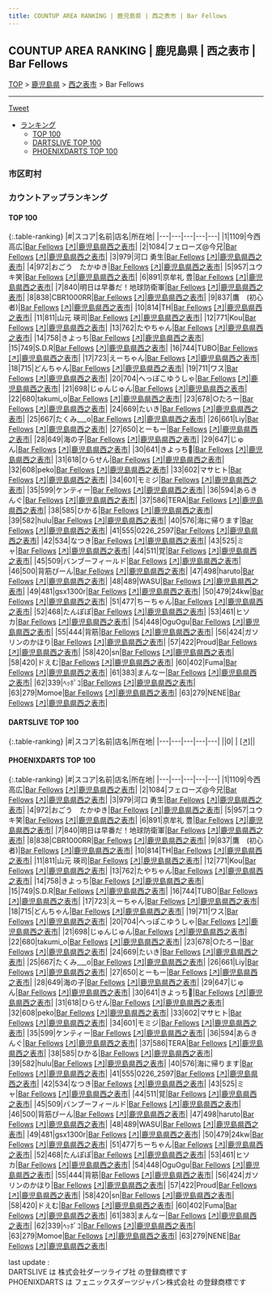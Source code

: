 ```yaml
---
title: COUNTUP AREA RANKING | 鹿児島県 | 西之表市 | Bar Fellows
---
```

## COUNTUP AREA RANKING | 鹿児島県 | 西之表市 | Bar Fellows

[TOP](/darts/rank/) > [鹿児島県](/darts/rank/鹿児島県/) > [西之表市](/darts/rank/鹿児島県/西之表市/) > Bar Fellows

___

<a href="https://twitter.com/share?ref_src=twsrc%5Etfw" data-text="COUNTUP AREA RANKING | 鹿児島県西之表市Bar Fellows" class="twitter-share-button" data-hashtags="DARTSLIVE,PHOENIXDARTS,darts,ダーツ" data-show-count="false">Tweet</a>

* [ランキング](#カウントアップランキング)
    * [TOP 100](#top-100)
    * [DARTSLIVE TOP 100](#dartslive-top-100)
    * [PHOENIXDARTS TOP 100](#phoenixdarts-top-100)

### 市区町村

<ul>

</ul>

### カウントアップランキング

#### TOP 100



{:.table-ranking}
|#|スコア|名前|店名|所在地|
|---|---|---|---|---|
|1|1109|<span class="rank-name-pd">今西 高広</span>|<a href="/darts/rank/shops/75037.html">Bar Fellows</a> <a href="https://vs.phoenixdarts.com/jp/shop/shopDetailInfo/s_75037?s_seq=75037">[↗]</a>|<a href="/darts/rank/鹿児島県/西之表市">鹿児島県西之表市</a>|
|2|1084|<span class="rank-name-pd">フェローズ@今兄</span>|<a href="/darts/rank/shops/75037.html">Bar Fellows</a> <a href="https://vs.phoenixdarts.com/jp/shop/shopDetailInfo/s_75037?s_seq=75037">[↗]</a>|<a href="/darts/rank/鹿児島県/西之表市">鹿児島県西之表市</a>|
|3|979|<span class="rank-name-pd">河口 勇生</span>|<a href="/darts/rank/shops/75037.html">Bar Fellows</a> <a href="https://vs.phoenixdarts.com/jp/shop/shopDetailInfo/s_75037?s_seq=75037">[↗]</a>|<a href="/darts/rank/鹿児島県/西之表市">鹿児島県西之表市</a>|
|4|972|<span class="rank-name-pd">おごう　たかゆき</span>|<a href="/darts/rank/shops/75037.html">Bar Fellows</a> <a href="https://vs.phoenixdarts.com/jp/shop/shopDetailInfo/s_75037?s_seq=75037">[↗]</a>|<a href="/darts/rank/鹿児島県/西之表市">鹿児島県西之表市</a>|
|5|957|<span class="rank-name-pd">ユウキ笑</span>|<a href="/darts/rank/shops/75037.html">Bar Fellows</a> <a href="https://vs.phoenixdarts.com/jp/shop/shopDetailInfo/s_75037?s_seq=75037">[↗]</a>|<a href="/darts/rank/鹿児島県/西之表市">鹿児島県西之表市</a>|
|6|891|<span class="rank-name-pd">京牟礼 豊</span>|<a href="/darts/rank/shops/75037.html">Bar Fellows</a> <a href="https://vs.phoenixdarts.com/jp/shop/shopDetailInfo/s_75037?s_seq=75037">[↗]</a>|<a href="/darts/rank/鹿児島県/西之表市">鹿児島県西之表市</a>|
|7|840|<span class="rank-name-pd">明日は早番だ！地球防衛軍</span>|<a href="/darts/rank/shops/75037.html">Bar Fellows</a> <a href="https://vs.phoenixdarts.com/jp/shop/shopDetailInfo/s_75037?s_seq=75037">[↗]</a>|<a href="/darts/rank/鹿児島県/西之表市">鹿児島県西之表市</a>|
|8|838|<span class="rank-name-pd">CBR1000RR</span>|<a href="/darts/rank/shops/75037.html">Bar Fellows</a> <a href="https://vs.phoenixdarts.com/jp/shop/shopDetailInfo/s_75037?s_seq=75037">[↗]</a>|<a href="/darts/rank/鹿児島県/西之表市">鹿児島県西之表市</a>|
|9|837|<span class="rank-name-pd">鷹　(初心者)</span>|<a href="/darts/rank/shops/75037.html">Bar Fellows</a> <a href="https://vs.phoenixdarts.com/jp/shop/shopDetailInfo/s_75037?s_seq=75037">[↗]</a>|<a href="/darts/rank/鹿児島県/西之表市">鹿児島県西之表市</a>|
|10|814|<span class="rank-name-pd">TH</span>|<a href="/darts/rank/shops/75037.html">Bar Fellows</a> <a href="https://vs.phoenixdarts.com/jp/shop/shopDetailInfo/s_75037?s_seq=75037">[↗]</a>|<a href="/darts/rank/鹿児島県/西之表市">鹿児島県西之表市</a>|
|11|811|<span class="rank-name-pd"><span class="pro-icon-pd"></span>山元 瑛司</span>|<a href="/darts/rank/shops/75037.html">Bar Fellows</a> <a href="https://vs.phoenixdarts.com/jp/shop/shopDetailInfo/s_75037?s_seq=75037">[↗]</a>|<a href="/darts/rank/鹿児島県/西之表市">鹿児島県西之表市</a>|
|12|771|<span class="rank-name-pd">Kou</span>|<a href="/darts/rank/shops/75037.html">Bar Fellows</a> <a href="https://vs.phoenixdarts.com/jp/shop/shopDetailInfo/s_75037?s_seq=75037">[↗]</a>|<a href="/darts/rank/鹿児島県/西之表市">鹿児島県西之表市</a>|
|13|762|<span class="rank-name-pd">たやちゃん</span>|<a href="/darts/rank/shops/75037.html">Bar Fellows</a> <a href="https://vs.phoenixdarts.com/jp/shop/shopDetailInfo/s_75037?s_seq=75037">[↗]</a>|<a href="/darts/rank/鹿児島県/西之表市">鹿児島県西之表市</a>|
|14|758|<span class="rank-name-pd">きよっち</span>|<a href="/darts/rank/shops/75037.html">Bar Fellows</a> <a href="https://vs.phoenixdarts.com/jp/shop/shopDetailInfo/s_75037?s_seq=75037">[↗]</a>|<a href="/darts/rank/鹿児島県/西之表市">鹿児島県西之表市</a>|
|15|749|<span class="rank-name-pd">S.D.R</span>|<a href="/darts/rank/shops/75037.html">Bar Fellows</a> <a href="https://vs.phoenixdarts.com/jp/shop/shopDetailInfo/s_75037?s_seq=75037">[↗]</a>|<a href="/darts/rank/鹿児島県/西之表市">鹿児島県西之表市</a>|
|16|744|<span class="rank-name-pd">TUBO</span>|<a href="/darts/rank/shops/75037.html">Bar Fellows</a> <a href="https://vs.phoenixdarts.com/jp/shop/shopDetailInfo/s_75037?s_seq=75037">[↗]</a>|<a href="/darts/rank/鹿児島県/西之表市">鹿児島県西之表市</a>|
|17|723|<span class="rank-name-pd">えーちゃん</span>|<a href="/darts/rank/shops/75037.html">Bar Fellows</a> <a href="https://vs.phoenixdarts.com/jp/shop/shopDetailInfo/s_75037?s_seq=75037">[↗]</a>|<a href="/darts/rank/鹿児島県/西之表市">鹿児島県西之表市</a>|
|18|715|<span class="rank-name-pd">どんちゃん</span>|<a href="/darts/rank/shops/75037.html">Bar Fellows</a> <a href="https://vs.phoenixdarts.com/jp/shop/shopDetailInfo/s_75037?s_seq=75037">[↗]</a>|<a href="/darts/rank/鹿児島県/西之表市">鹿児島県西之表市</a>|
|19|711|<span class="rank-name-pd">ワス</span>|<a href="/darts/rank/shops/75037.html">Bar Fellows</a> <a href="https://vs.phoenixdarts.com/jp/shop/shopDetailInfo/s_75037?s_seq=75037">[↗]</a>|<a href="/darts/rank/鹿児島県/西之表市">鹿児島県西之表市</a>|
|20|704|<span class="rank-name-pd">へっぽこゆうしゃ</span>|<a href="/darts/rank/shops/75037.html">Bar Fellows</a> <a href="https://vs.phoenixdarts.com/jp/shop/shopDetailInfo/s_75037?s_seq=75037">[↗]</a>|<a href="/darts/rank/鹿児島県/西之表市">鹿児島県西之表市</a>|
|21|698|<span class="rank-name-pd">じゅんじゅん</span>|<a href="/darts/rank/shops/75037.html">Bar Fellows</a> <a href="https://vs.phoenixdarts.com/jp/shop/shopDetailInfo/s_75037?s_seq=75037">[↗]</a>|<a href="/darts/rank/鹿児島県/西之表市">鹿児島県西之表市</a>|
|22|680|<span class="rank-name-pd">takumi_o</span>|<a href="/darts/rank/shops/75037.html">Bar Fellows</a> <a href="https://vs.phoenixdarts.com/jp/shop/shopDetailInfo/s_75037?s_seq=75037">[↗]</a>|<a href="/darts/rank/鹿児島県/西之表市">鹿児島県西之表市</a>|
|23|678|<span class="rank-name-pd">○たろー</span>|<a href="/darts/rank/shops/75037.html">Bar Fellows</a> <a href="https://vs.phoenixdarts.com/jp/shop/shopDetailInfo/s_75037?s_seq=75037">[↗]</a>|<a href="/darts/rank/鹿児島県/西之表市">鹿児島県西之表市</a>|
|24|669|<span class="rank-name-pd">たいき</span>|<a href="/darts/rank/shops/75037.html">Bar Fellows</a> <a href="https://vs.phoenixdarts.com/jp/shop/shopDetailInfo/s_75037?s_seq=75037">[↗]</a>|<a href="/darts/rank/鹿児島県/西之表市">鹿児島県西之表市</a>|
|25|667|<span class="rank-name-pd">たくみ___o</span>|<a href="/darts/rank/shops/75037.html">Bar Fellows</a> <a href="https://vs.phoenixdarts.com/jp/shop/shopDetailInfo/s_75037?s_seq=75037">[↗]</a>|<a href="/darts/rank/鹿児島県/西之表市">鹿児島県西之表市</a>|
|26|661|<span class="rank-name-pd">Liy</span>|<a href="/darts/rank/shops/75037.html">Bar Fellows</a> <a href="https://vs.phoenixdarts.com/jp/shop/shopDetailInfo/s_75037?s_seq=75037">[↗]</a>|<a href="/darts/rank/鹿児島県/西之表市">鹿児島県西之表市</a>|
|27|650|<span class="rank-name-pd">とーもー</span>|<a href="/darts/rank/shops/75037.html">Bar Fellows</a> <a href="https://vs.phoenixdarts.com/jp/shop/shopDetailInfo/s_75037?s_seq=75037">[↗]</a>|<a href="/darts/rank/鹿児島県/西之表市">鹿児島県西之表市</a>|
|28|649|<span class="rank-name-pd">海の子</span>|<a href="/darts/rank/shops/75037.html">Bar Fellows</a> <a href="https://vs.phoenixdarts.com/jp/shop/shopDetailInfo/s_75037?s_seq=75037">[↗]</a>|<a href="/darts/rank/鹿児島県/西之表市">鹿児島県西之表市</a>|
|29|647|<span class="rank-name-pd">じゅん</span>|<a href="/darts/rank/shops/75037.html">Bar Fellows</a> <a href="https://vs.phoenixdarts.com/jp/shop/shopDetailInfo/s_75037?s_seq=75037">[↗]</a>|<a href="/darts/rank/鹿児島県/西之表市">鹿児島県西之表市</a>|
|30|641|<span class="rank-name-pd">きよっち️🩵</span>|<a href="/darts/rank/shops/75037.html">Bar Fellows</a> <a href="https://vs.phoenixdarts.com/jp/shop/shopDetailInfo/s_75037?s_seq=75037">[↗]</a>|<a href="/darts/rank/鹿児島県/西之表市">鹿児島県西之表市</a>|
|31|618|<span class="rank-name-pd">ひらせん</span>|<a href="/darts/rank/shops/75037.html">Bar Fellows</a> <a href="https://vs.phoenixdarts.com/jp/shop/shopDetailInfo/s_75037?s_seq=75037">[↗]</a>|<a href="/darts/rank/鹿児島県/西之表市">鹿児島県西之表市</a>|
|32|608|<span class="rank-name-pd">peko</span>|<a href="/darts/rank/shops/75037.html">Bar Fellows</a> <a href="https://vs.phoenixdarts.com/jp/shop/shopDetailInfo/s_75037?s_seq=75037">[↗]</a>|<a href="/darts/rank/鹿児島県/西之表市">鹿児島県西之表市</a>|
|33|602|<span class="rank-name-pd">マサヒト</span>|<a href="/darts/rank/shops/75037.html">Bar Fellows</a> <a href="https://vs.phoenixdarts.com/jp/shop/shopDetailInfo/s_75037?s_seq=75037">[↗]</a>|<a href="/darts/rank/鹿児島県/西之表市">鹿児島県西之表市</a>|
|34|601|<span class="rank-name-pd">モミジ</span>|<a href="/darts/rank/shops/75037.html">Bar Fellows</a> <a href="https://vs.phoenixdarts.com/jp/shop/shopDetailInfo/s_75037?s_seq=75037">[↗]</a>|<a href="/darts/rank/鹿児島県/西之表市">鹿児島県西之表市</a>|
|35|599|<span class="rank-name-pd">ケンティー</span>|<a href="/darts/rank/shops/75037.html">Bar Fellows</a> <a href="https://vs.phoenixdarts.com/jp/shop/shopDetailInfo/s_75037?s_seq=75037">[↗]</a>|<a href="/darts/rank/鹿児島県/西之表市">鹿児島県西之表市</a>|
|36|594|<span class="rank-name-pd">あらきんぐ</span>|<a href="/darts/rank/shops/75037.html">Bar Fellows</a> <a href="https://vs.phoenixdarts.com/jp/shop/shopDetailInfo/s_75037?s_seq=75037">[↗]</a>|<a href="/darts/rank/鹿児島県/西之表市">鹿児島県西之表市</a>|
|37|586|<span class="rank-name-pd">TERA</span>|<a href="/darts/rank/shops/75037.html">Bar Fellows</a> <a href="https://vs.phoenixdarts.com/jp/shop/shopDetailInfo/s_75037?s_seq=75037">[↗]</a>|<a href="/darts/rank/鹿児島県/西之表市">鹿児島県西之表市</a>|
|38|585|<span class="rank-name-pd">ひかる</span>|<a href="/darts/rank/shops/75037.html">Bar Fellows</a> <a href="https://vs.phoenixdarts.com/jp/shop/shopDetailInfo/s_75037?s_seq=75037">[↗]</a>|<a href="/darts/rank/鹿児島県/西之表市">鹿児島県西之表市</a>|
|39|582|<span class="rank-name-pd">hulu</span>|<a href="/darts/rank/shops/75037.html">Bar Fellows</a> <a href="https://vs.phoenixdarts.com/jp/shop/shopDetailInfo/s_75037?s_seq=75037">[↗]</a>|<a href="/darts/rank/鹿児島県/西之表市">鹿児島県西之表市</a>|
|40|576|<span class="rank-name-pd">海に帰ります</span>|<a href="/darts/rank/shops/75037.html">Bar Fellows</a> <a href="https://vs.phoenixdarts.com/jp/shop/shopDetailInfo/s_75037?s_seq=75037">[↗]</a>|<a href="/darts/rank/鹿児島県/西之表市">鹿児島県西之表市</a>|
|41|555|<span class="rank-name-pd">0226_2597</span>|<a href="/darts/rank/shops/75037.html">Bar Fellows</a> <a href="https://vs.phoenixdarts.com/jp/shop/shopDetailInfo/s_75037?s_seq=75037">[↗]</a>|<a href="/darts/rank/鹿児島県/西之表市">鹿児島県西之表市</a>|
|42|534|<span class="rank-name-pd">なつき</span>|<a href="/darts/rank/shops/75037.html">Bar Fellows</a> <a href="https://vs.phoenixdarts.com/jp/shop/shopDetailInfo/s_75037?s_seq=75037">[↗]</a>|<a href="/darts/rank/鹿児島県/西之表市">鹿児島県西之表市</a>|
|43|525|<span class="rank-name-pd">ミャ</span>|<a href="/darts/rank/shops/75037.html">Bar Fellows</a> <a href="https://vs.phoenixdarts.com/jp/shop/shopDetailInfo/s_75037?s_seq=75037">[↗]</a>|<a href="/darts/rank/鹿児島県/西之表市">鹿児島県西之表市</a>|
|44|511|<span class="rank-name-pd">覚</span>|<a href="/darts/rank/shops/75037.html">Bar Fellows</a> <a href="https://vs.phoenixdarts.com/jp/shop/shopDetailInfo/s_75037?s_seq=75037">[↗]</a>|<a href="/darts/rank/鹿児島県/西之表市">鹿児島県西之表市</a>|
|45|509|<span class="rank-name-pd">バンブーフィールド</span>|<a href="/darts/rank/shops/75037.html">Bar Fellows</a> <a href="https://vs.phoenixdarts.com/jp/shop/shopDetailInfo/s_75037?s_seq=75037">[↗]</a>|<a href="/darts/rank/鹿児島県/西之表市">鹿児島県西之表市</a>|
|46|500|<span class="rank-name-pd">背筋ぴーん</span>|<a href="/darts/rank/shops/75037.html">Bar Fellows</a> <a href="https://vs.phoenixdarts.com/jp/shop/shopDetailInfo/s_75037?s_seq=75037">[↗]</a>|<a href="/darts/rank/鹿児島県/西之表市">鹿児島県西之表市</a>|
|47|498|<span class="rank-name-pd">haruto</span>|<a href="/darts/rank/shops/75037.html">Bar Fellows</a> <a href="https://vs.phoenixdarts.com/jp/shop/shopDetailInfo/s_75037?s_seq=75037">[↗]</a>|<a href="/darts/rank/鹿児島県/西之表市">鹿児島県西之表市</a>|
|48|489|<span class="rank-name-pd">WASU</span>|<a href="/darts/rank/shops/75037.html">Bar Fellows</a> <a href="https://vs.phoenixdarts.com/jp/shop/shopDetailInfo/s_75037?s_seq=75037">[↗]</a>|<a href="/darts/rank/鹿児島県/西之表市">鹿児島県西之表市</a>|
|49|481|<span class="rank-name-pd">gsx1300r</span>|<a href="/darts/rank/shops/75037.html">Bar Fellows</a> <a href="https://vs.phoenixdarts.com/jp/shop/shopDetailInfo/s_75037?s_seq=75037">[↗]</a>|<a href="/darts/rank/鹿児島県/西之表市">鹿児島県西之表市</a>|
|50|479|<span class="rank-name-pd">24kw</span>|<a href="/darts/rank/shops/75037.html">Bar Fellows</a> <a href="https://vs.phoenixdarts.com/jp/shop/shopDetailInfo/s_75037?s_seq=75037">[↗]</a>|<a href="/darts/rank/鹿児島県/西之表市">鹿児島県西之表市</a>|
|51|477|<span class="rank-name-pd">ちーちゃん</span>|<a href="/darts/rank/shops/75037.html">Bar Fellows</a> <a href="https://vs.phoenixdarts.com/jp/shop/shopDetailInfo/s_75037?s_seq=75037">[↗]</a>|<a href="/darts/rank/鹿児島県/西之表市">鹿児島県西之表市</a>|
|52|468|<span class="rank-name-pd">たんぽぽ</span>|<a href="/darts/rank/shops/75037.html">Bar Fellows</a> <a href="https://vs.phoenixdarts.com/jp/shop/shopDetailInfo/s_75037?s_seq=75037">[↗]</a>|<a href="/darts/rank/鹿児島県/西之表市">鹿児島県西之表市</a>|
|53|461|<span class="rank-name-pd">ヒソカ</span>|<a href="/darts/rank/shops/75037.html">Bar Fellows</a> <a href="https://vs.phoenixdarts.com/jp/shop/shopDetailInfo/s_75037?s_seq=75037">[↗]</a>|<a href="/darts/rank/鹿児島県/西之表市">鹿児島県西之表市</a>|
|54|448|<span class="rank-name-pd">OguOgu</span>|<a href="/darts/rank/shops/75037.html">Bar Fellows</a> <a href="https://vs.phoenixdarts.com/jp/shop/shopDetailInfo/s_75037?s_seq=75037">[↗]</a>|<a href="/darts/rank/鹿児島県/西之表市">鹿児島県西之表市</a>|
|55|444|<span class="rank-name-pd">背筋</span>|<a href="/darts/rank/shops/75037.html">Bar Fellows</a> <a href="https://vs.phoenixdarts.com/jp/shop/shopDetailInfo/s_75037?s_seq=75037">[↗]</a>|<a href="/darts/rank/鹿児島県/西之表市">鹿児島県西之表市</a>|
|56|424|<span class="rank-name-pd">ガソリンのかほり</span>|<a href="/darts/rank/shops/75037.html">Bar Fellows</a> <a href="https://vs.phoenixdarts.com/jp/shop/shopDetailInfo/s_75037?s_seq=75037">[↗]</a>|<a href="/darts/rank/鹿児島県/西之表市">鹿児島県西之表市</a>|
|57|422|<span class="rank-name-pd">Proud</span>|<a href="/darts/rank/shops/75037.html">Bar Fellows</a> <a href="https://vs.phoenixdarts.com/jp/shop/shopDetailInfo/s_75037?s_seq=75037">[↗]</a>|<a href="/darts/rank/鹿児島県/西之表市">鹿児島県西之表市</a>|
|58|420|<span class="rank-name-pd">sn</span>|<a href="/darts/rank/shops/75037.html">Bar Fellows</a> <a href="https://vs.phoenixdarts.com/jp/shop/shopDetailInfo/s_75037?s_seq=75037">[↗]</a>|<a href="/darts/rank/鹿児島県/西之表市">鹿児島県西之表市</a>|
|58|420|<span class="rank-name-pd">ドえむ</span>|<a href="/darts/rank/shops/75037.html">Bar Fellows</a> <a href="https://vs.phoenixdarts.com/jp/shop/shopDetailInfo/s_75037?s_seq=75037">[↗]</a>|<a href="/darts/rank/鹿児島県/西之表市">鹿児島県西之表市</a>|
|60|402|<span class="rank-name-pd">Fuma</span>|<a href="/darts/rank/shops/75037.html">Bar Fellows</a> <a href="https://vs.phoenixdarts.com/jp/shop/shopDetailInfo/s_75037?s_seq=75037">[↗]</a>|<a href="/darts/rank/鹿児島県/西之表市">鹿児島県西之表市</a>|
|61|383|<span class="rank-name-pd">まんなー</span>|<a href="/darts/rank/shops/75037.html">Bar Fellows</a> <a href="https://vs.phoenixdarts.com/jp/shop/shopDetailInfo/s_75037?s_seq=75037">[↗]</a>|<a href="/darts/rank/鹿児島県/西之表市">鹿児島県西之表市</a>|
|62|339|<span class="rank-name-pd">ﾍｯﾎﾟｺ</span>|<a href="/darts/rank/shops/75037.html">Bar Fellows</a> <a href="https://vs.phoenixdarts.com/jp/shop/shopDetailInfo/s_75037?s_seq=75037">[↗]</a>|<a href="/darts/rank/鹿児島県/西之表市">鹿児島県西之表市</a>|
|63|279|<span class="rank-name-pd">Momoe</span>|<a href="/darts/rank/shops/75037.html">Bar Fellows</a> <a href="https://vs.phoenixdarts.com/jp/shop/shopDetailInfo/s_75037?s_seq=75037">[↗]</a>|<a href="/darts/rank/鹿児島県/西之表市">鹿児島県西之表市</a>|
|63|279|<span class="rank-name-pd">NENE</span>|<a href="/darts/rank/shops/75037.html">Bar Fellows</a> <a href="https://vs.phoenixdarts.com/jp/shop/shopDetailInfo/s_75037?s_seq=75037">[↗]</a>|<a href="/darts/rank/鹿児島県/西之表市">鹿児島県西之表市</a>|


#### DARTSLIVE TOP 100



{:.table-ranking}
|#|スコア|名前|店名|所在地|
|---|---|---|---|---|
||0|<span class="rank-name-dl"> </span>|<a href="/darts/rank/shops/.html"></a> <a href="">[↗]</a>|<a href="/darts/rank//"></a>|


#### PHOENIXDARTS TOP 100



{:.table-ranking}
|#|スコア|名前|店名|所在地|
|---|---|---|---|---|
|1|1109|<span class="rank-name-pd">今西 高広</span>|<a href="/darts/rank/shops/75037.html">Bar Fellows</a> <a href="https://vs.phoenixdarts.com/jp/shop/shopDetailInfo/s_75037?s_seq=75037">[↗]</a>|<a href="/darts/rank/鹿児島県/西之表市">鹿児島県西之表市</a>|
|2|1084|<span class="rank-name-pd">フェローズ@今兄</span>|<a href="/darts/rank/shops/75037.html">Bar Fellows</a> <a href="https://vs.phoenixdarts.com/jp/shop/shopDetailInfo/s_75037?s_seq=75037">[↗]</a>|<a href="/darts/rank/鹿児島県/西之表市">鹿児島県西之表市</a>|
|3|979|<span class="rank-name-pd">河口 勇生</span>|<a href="/darts/rank/shops/75037.html">Bar Fellows</a> <a href="https://vs.phoenixdarts.com/jp/shop/shopDetailInfo/s_75037?s_seq=75037">[↗]</a>|<a href="/darts/rank/鹿児島県/西之表市">鹿児島県西之表市</a>|
|4|972|<span class="rank-name-pd">おごう　たかゆき</span>|<a href="/darts/rank/shops/75037.html">Bar Fellows</a> <a href="https://vs.phoenixdarts.com/jp/shop/shopDetailInfo/s_75037?s_seq=75037">[↗]</a>|<a href="/darts/rank/鹿児島県/西之表市">鹿児島県西之表市</a>|
|5|957|<span class="rank-name-pd">ユウキ笑</span>|<a href="/darts/rank/shops/75037.html">Bar Fellows</a> <a href="https://vs.phoenixdarts.com/jp/shop/shopDetailInfo/s_75037?s_seq=75037">[↗]</a>|<a href="/darts/rank/鹿児島県/西之表市">鹿児島県西之表市</a>|
|6|891|<span class="rank-name-pd">京牟礼 豊</span>|<a href="/darts/rank/shops/75037.html">Bar Fellows</a> <a href="https://vs.phoenixdarts.com/jp/shop/shopDetailInfo/s_75037?s_seq=75037">[↗]</a>|<a href="/darts/rank/鹿児島県/西之表市">鹿児島県西之表市</a>|
|7|840|<span class="rank-name-pd">明日は早番だ！地球防衛軍</span>|<a href="/darts/rank/shops/75037.html">Bar Fellows</a> <a href="https://vs.phoenixdarts.com/jp/shop/shopDetailInfo/s_75037?s_seq=75037">[↗]</a>|<a href="/darts/rank/鹿児島県/西之表市">鹿児島県西之表市</a>|
|8|838|<span class="rank-name-pd">CBR1000RR</span>|<a href="/darts/rank/shops/75037.html">Bar Fellows</a> <a href="https://vs.phoenixdarts.com/jp/shop/shopDetailInfo/s_75037?s_seq=75037">[↗]</a>|<a href="/darts/rank/鹿児島県/西之表市">鹿児島県西之表市</a>|
|9|837|<span class="rank-name-pd">鷹　(初心者)</span>|<a href="/darts/rank/shops/75037.html">Bar Fellows</a> <a href="https://vs.phoenixdarts.com/jp/shop/shopDetailInfo/s_75037?s_seq=75037">[↗]</a>|<a href="/darts/rank/鹿児島県/西之表市">鹿児島県西之表市</a>|
|10|814|<span class="rank-name-pd">TH</span>|<a href="/darts/rank/shops/75037.html">Bar Fellows</a> <a href="https://vs.phoenixdarts.com/jp/shop/shopDetailInfo/s_75037?s_seq=75037">[↗]</a>|<a href="/darts/rank/鹿児島県/西之表市">鹿児島県西之表市</a>|
|11|811|<span class="rank-name-pd"><span class="pro-icon-pd"></span>山元 瑛司</span>|<a href="/darts/rank/shops/75037.html">Bar Fellows</a> <a href="https://vs.phoenixdarts.com/jp/shop/shopDetailInfo/s_75037?s_seq=75037">[↗]</a>|<a href="/darts/rank/鹿児島県/西之表市">鹿児島県西之表市</a>|
|12|771|<span class="rank-name-pd">Kou</span>|<a href="/darts/rank/shops/75037.html">Bar Fellows</a> <a href="https://vs.phoenixdarts.com/jp/shop/shopDetailInfo/s_75037?s_seq=75037">[↗]</a>|<a href="/darts/rank/鹿児島県/西之表市">鹿児島県西之表市</a>|
|13|762|<span class="rank-name-pd">たやちゃん</span>|<a href="/darts/rank/shops/75037.html">Bar Fellows</a> <a href="https://vs.phoenixdarts.com/jp/shop/shopDetailInfo/s_75037?s_seq=75037">[↗]</a>|<a href="/darts/rank/鹿児島県/西之表市">鹿児島県西之表市</a>|
|14|758|<span class="rank-name-pd">きよっち</span>|<a href="/darts/rank/shops/75037.html">Bar Fellows</a> <a href="https://vs.phoenixdarts.com/jp/shop/shopDetailInfo/s_75037?s_seq=75037">[↗]</a>|<a href="/darts/rank/鹿児島県/西之表市">鹿児島県西之表市</a>|
|15|749|<span class="rank-name-pd">S.D.R</span>|<a href="/darts/rank/shops/75037.html">Bar Fellows</a> <a href="https://vs.phoenixdarts.com/jp/shop/shopDetailInfo/s_75037?s_seq=75037">[↗]</a>|<a href="/darts/rank/鹿児島県/西之表市">鹿児島県西之表市</a>|
|16|744|<span class="rank-name-pd">TUBO</span>|<a href="/darts/rank/shops/75037.html">Bar Fellows</a> <a href="https://vs.phoenixdarts.com/jp/shop/shopDetailInfo/s_75037?s_seq=75037">[↗]</a>|<a href="/darts/rank/鹿児島県/西之表市">鹿児島県西之表市</a>|
|17|723|<span class="rank-name-pd">えーちゃん</span>|<a href="/darts/rank/shops/75037.html">Bar Fellows</a> <a href="https://vs.phoenixdarts.com/jp/shop/shopDetailInfo/s_75037?s_seq=75037">[↗]</a>|<a href="/darts/rank/鹿児島県/西之表市">鹿児島県西之表市</a>|
|18|715|<span class="rank-name-pd">どんちゃん</span>|<a href="/darts/rank/shops/75037.html">Bar Fellows</a> <a href="https://vs.phoenixdarts.com/jp/shop/shopDetailInfo/s_75037?s_seq=75037">[↗]</a>|<a href="/darts/rank/鹿児島県/西之表市">鹿児島県西之表市</a>|
|19|711|<span class="rank-name-pd">ワス</span>|<a href="/darts/rank/shops/75037.html">Bar Fellows</a> <a href="https://vs.phoenixdarts.com/jp/shop/shopDetailInfo/s_75037?s_seq=75037">[↗]</a>|<a href="/darts/rank/鹿児島県/西之表市">鹿児島県西之表市</a>|
|20|704|<span class="rank-name-pd">へっぽこゆうしゃ</span>|<a href="/darts/rank/shops/75037.html">Bar Fellows</a> <a href="https://vs.phoenixdarts.com/jp/shop/shopDetailInfo/s_75037?s_seq=75037">[↗]</a>|<a href="/darts/rank/鹿児島県/西之表市">鹿児島県西之表市</a>|
|21|698|<span class="rank-name-pd">じゅんじゅん</span>|<a href="/darts/rank/shops/75037.html">Bar Fellows</a> <a href="https://vs.phoenixdarts.com/jp/shop/shopDetailInfo/s_75037?s_seq=75037">[↗]</a>|<a href="/darts/rank/鹿児島県/西之表市">鹿児島県西之表市</a>|
|22|680|<span class="rank-name-pd">takumi_o</span>|<a href="/darts/rank/shops/75037.html">Bar Fellows</a> <a href="https://vs.phoenixdarts.com/jp/shop/shopDetailInfo/s_75037?s_seq=75037">[↗]</a>|<a href="/darts/rank/鹿児島県/西之表市">鹿児島県西之表市</a>|
|23|678|<span class="rank-name-pd">○たろー</span>|<a href="/darts/rank/shops/75037.html">Bar Fellows</a> <a href="https://vs.phoenixdarts.com/jp/shop/shopDetailInfo/s_75037?s_seq=75037">[↗]</a>|<a href="/darts/rank/鹿児島県/西之表市">鹿児島県西之表市</a>|
|24|669|<span class="rank-name-pd">たいき</span>|<a href="/darts/rank/shops/75037.html">Bar Fellows</a> <a href="https://vs.phoenixdarts.com/jp/shop/shopDetailInfo/s_75037?s_seq=75037">[↗]</a>|<a href="/darts/rank/鹿児島県/西之表市">鹿児島県西之表市</a>|
|25|667|<span class="rank-name-pd">たくみ___o</span>|<a href="/darts/rank/shops/75037.html">Bar Fellows</a> <a href="https://vs.phoenixdarts.com/jp/shop/shopDetailInfo/s_75037?s_seq=75037">[↗]</a>|<a href="/darts/rank/鹿児島県/西之表市">鹿児島県西之表市</a>|
|26|661|<span class="rank-name-pd">Liy</span>|<a href="/darts/rank/shops/75037.html">Bar Fellows</a> <a href="https://vs.phoenixdarts.com/jp/shop/shopDetailInfo/s_75037?s_seq=75037">[↗]</a>|<a href="/darts/rank/鹿児島県/西之表市">鹿児島県西之表市</a>|
|27|650|<span class="rank-name-pd">とーもー</span>|<a href="/darts/rank/shops/75037.html">Bar Fellows</a> <a href="https://vs.phoenixdarts.com/jp/shop/shopDetailInfo/s_75037?s_seq=75037">[↗]</a>|<a href="/darts/rank/鹿児島県/西之表市">鹿児島県西之表市</a>|
|28|649|<span class="rank-name-pd">海の子</span>|<a href="/darts/rank/shops/75037.html">Bar Fellows</a> <a href="https://vs.phoenixdarts.com/jp/shop/shopDetailInfo/s_75037?s_seq=75037">[↗]</a>|<a href="/darts/rank/鹿児島県/西之表市">鹿児島県西之表市</a>|
|29|647|<span class="rank-name-pd">じゅん</span>|<a href="/darts/rank/shops/75037.html">Bar Fellows</a> <a href="https://vs.phoenixdarts.com/jp/shop/shopDetailInfo/s_75037?s_seq=75037">[↗]</a>|<a href="/darts/rank/鹿児島県/西之表市">鹿児島県西之表市</a>|
|30|641|<span class="rank-name-pd">きよっち️🩵</span>|<a href="/darts/rank/shops/75037.html">Bar Fellows</a> <a href="https://vs.phoenixdarts.com/jp/shop/shopDetailInfo/s_75037?s_seq=75037">[↗]</a>|<a href="/darts/rank/鹿児島県/西之表市">鹿児島県西之表市</a>|
|31|618|<span class="rank-name-pd">ひらせん</span>|<a href="/darts/rank/shops/75037.html">Bar Fellows</a> <a href="https://vs.phoenixdarts.com/jp/shop/shopDetailInfo/s_75037?s_seq=75037">[↗]</a>|<a href="/darts/rank/鹿児島県/西之表市">鹿児島県西之表市</a>|
|32|608|<span class="rank-name-pd">peko</span>|<a href="/darts/rank/shops/75037.html">Bar Fellows</a> <a href="https://vs.phoenixdarts.com/jp/shop/shopDetailInfo/s_75037?s_seq=75037">[↗]</a>|<a href="/darts/rank/鹿児島県/西之表市">鹿児島県西之表市</a>|
|33|602|<span class="rank-name-pd">マサヒト</span>|<a href="/darts/rank/shops/75037.html">Bar Fellows</a> <a href="https://vs.phoenixdarts.com/jp/shop/shopDetailInfo/s_75037?s_seq=75037">[↗]</a>|<a href="/darts/rank/鹿児島県/西之表市">鹿児島県西之表市</a>|
|34|601|<span class="rank-name-pd">モミジ</span>|<a href="/darts/rank/shops/75037.html">Bar Fellows</a> <a href="https://vs.phoenixdarts.com/jp/shop/shopDetailInfo/s_75037?s_seq=75037">[↗]</a>|<a href="/darts/rank/鹿児島県/西之表市">鹿児島県西之表市</a>|
|35|599|<span class="rank-name-pd">ケンティー</span>|<a href="/darts/rank/shops/75037.html">Bar Fellows</a> <a href="https://vs.phoenixdarts.com/jp/shop/shopDetailInfo/s_75037?s_seq=75037">[↗]</a>|<a href="/darts/rank/鹿児島県/西之表市">鹿児島県西之表市</a>|
|36|594|<span class="rank-name-pd">あらきんぐ</span>|<a href="/darts/rank/shops/75037.html">Bar Fellows</a> <a href="https://vs.phoenixdarts.com/jp/shop/shopDetailInfo/s_75037?s_seq=75037">[↗]</a>|<a href="/darts/rank/鹿児島県/西之表市">鹿児島県西之表市</a>|
|37|586|<span class="rank-name-pd">TERA</span>|<a href="/darts/rank/shops/75037.html">Bar Fellows</a> <a href="https://vs.phoenixdarts.com/jp/shop/shopDetailInfo/s_75037?s_seq=75037">[↗]</a>|<a href="/darts/rank/鹿児島県/西之表市">鹿児島県西之表市</a>|
|38|585|<span class="rank-name-pd">ひかる</span>|<a href="/darts/rank/shops/75037.html">Bar Fellows</a> <a href="https://vs.phoenixdarts.com/jp/shop/shopDetailInfo/s_75037?s_seq=75037">[↗]</a>|<a href="/darts/rank/鹿児島県/西之表市">鹿児島県西之表市</a>|
|39|582|<span class="rank-name-pd">hulu</span>|<a href="/darts/rank/shops/75037.html">Bar Fellows</a> <a href="https://vs.phoenixdarts.com/jp/shop/shopDetailInfo/s_75037?s_seq=75037">[↗]</a>|<a href="/darts/rank/鹿児島県/西之表市">鹿児島県西之表市</a>|
|40|576|<span class="rank-name-pd">海に帰ります</span>|<a href="/darts/rank/shops/75037.html">Bar Fellows</a> <a href="https://vs.phoenixdarts.com/jp/shop/shopDetailInfo/s_75037?s_seq=75037">[↗]</a>|<a href="/darts/rank/鹿児島県/西之表市">鹿児島県西之表市</a>|
|41|555|<span class="rank-name-pd">0226_2597</span>|<a href="/darts/rank/shops/75037.html">Bar Fellows</a> <a href="https://vs.phoenixdarts.com/jp/shop/shopDetailInfo/s_75037?s_seq=75037">[↗]</a>|<a href="/darts/rank/鹿児島県/西之表市">鹿児島県西之表市</a>|
|42|534|<span class="rank-name-pd">なつき</span>|<a href="/darts/rank/shops/75037.html">Bar Fellows</a> <a href="https://vs.phoenixdarts.com/jp/shop/shopDetailInfo/s_75037?s_seq=75037">[↗]</a>|<a href="/darts/rank/鹿児島県/西之表市">鹿児島県西之表市</a>|
|43|525|<span class="rank-name-pd">ミャ</span>|<a href="/darts/rank/shops/75037.html">Bar Fellows</a> <a href="https://vs.phoenixdarts.com/jp/shop/shopDetailInfo/s_75037?s_seq=75037">[↗]</a>|<a href="/darts/rank/鹿児島県/西之表市">鹿児島県西之表市</a>|
|44|511|<span class="rank-name-pd">覚</span>|<a href="/darts/rank/shops/75037.html">Bar Fellows</a> <a href="https://vs.phoenixdarts.com/jp/shop/shopDetailInfo/s_75037?s_seq=75037">[↗]</a>|<a href="/darts/rank/鹿児島県/西之表市">鹿児島県西之表市</a>|
|45|509|<span class="rank-name-pd">バンブーフィールド</span>|<a href="/darts/rank/shops/75037.html">Bar Fellows</a> <a href="https://vs.phoenixdarts.com/jp/shop/shopDetailInfo/s_75037?s_seq=75037">[↗]</a>|<a href="/darts/rank/鹿児島県/西之表市">鹿児島県西之表市</a>|
|46|500|<span class="rank-name-pd">背筋ぴーん</span>|<a href="/darts/rank/shops/75037.html">Bar Fellows</a> <a href="https://vs.phoenixdarts.com/jp/shop/shopDetailInfo/s_75037?s_seq=75037">[↗]</a>|<a href="/darts/rank/鹿児島県/西之表市">鹿児島県西之表市</a>|
|47|498|<span class="rank-name-pd">haruto</span>|<a href="/darts/rank/shops/75037.html">Bar Fellows</a> <a href="https://vs.phoenixdarts.com/jp/shop/shopDetailInfo/s_75037?s_seq=75037">[↗]</a>|<a href="/darts/rank/鹿児島県/西之表市">鹿児島県西之表市</a>|
|48|489|<span class="rank-name-pd">WASU</span>|<a href="/darts/rank/shops/75037.html">Bar Fellows</a> <a href="https://vs.phoenixdarts.com/jp/shop/shopDetailInfo/s_75037?s_seq=75037">[↗]</a>|<a href="/darts/rank/鹿児島県/西之表市">鹿児島県西之表市</a>|
|49|481|<span class="rank-name-pd">gsx1300r</span>|<a href="/darts/rank/shops/75037.html">Bar Fellows</a> <a href="https://vs.phoenixdarts.com/jp/shop/shopDetailInfo/s_75037?s_seq=75037">[↗]</a>|<a href="/darts/rank/鹿児島県/西之表市">鹿児島県西之表市</a>|
|50|479|<span class="rank-name-pd">24kw</span>|<a href="/darts/rank/shops/75037.html">Bar Fellows</a> <a href="https://vs.phoenixdarts.com/jp/shop/shopDetailInfo/s_75037?s_seq=75037">[↗]</a>|<a href="/darts/rank/鹿児島県/西之表市">鹿児島県西之表市</a>|
|51|477|<span class="rank-name-pd">ちーちゃん</span>|<a href="/darts/rank/shops/75037.html">Bar Fellows</a> <a href="https://vs.phoenixdarts.com/jp/shop/shopDetailInfo/s_75037?s_seq=75037">[↗]</a>|<a href="/darts/rank/鹿児島県/西之表市">鹿児島県西之表市</a>|
|52|468|<span class="rank-name-pd">たんぽぽ</span>|<a href="/darts/rank/shops/75037.html">Bar Fellows</a> <a href="https://vs.phoenixdarts.com/jp/shop/shopDetailInfo/s_75037?s_seq=75037">[↗]</a>|<a href="/darts/rank/鹿児島県/西之表市">鹿児島県西之表市</a>|
|53|461|<span class="rank-name-pd">ヒソカ</span>|<a href="/darts/rank/shops/75037.html">Bar Fellows</a> <a href="https://vs.phoenixdarts.com/jp/shop/shopDetailInfo/s_75037?s_seq=75037">[↗]</a>|<a href="/darts/rank/鹿児島県/西之表市">鹿児島県西之表市</a>|
|54|448|<span class="rank-name-pd">OguOgu</span>|<a href="/darts/rank/shops/75037.html">Bar Fellows</a> <a href="https://vs.phoenixdarts.com/jp/shop/shopDetailInfo/s_75037?s_seq=75037">[↗]</a>|<a href="/darts/rank/鹿児島県/西之表市">鹿児島県西之表市</a>|
|55|444|<span class="rank-name-pd">背筋</span>|<a href="/darts/rank/shops/75037.html">Bar Fellows</a> <a href="https://vs.phoenixdarts.com/jp/shop/shopDetailInfo/s_75037?s_seq=75037">[↗]</a>|<a href="/darts/rank/鹿児島県/西之表市">鹿児島県西之表市</a>|
|56|424|<span class="rank-name-pd">ガソリンのかほり</span>|<a href="/darts/rank/shops/75037.html">Bar Fellows</a> <a href="https://vs.phoenixdarts.com/jp/shop/shopDetailInfo/s_75037?s_seq=75037">[↗]</a>|<a href="/darts/rank/鹿児島県/西之表市">鹿児島県西之表市</a>|
|57|422|<span class="rank-name-pd">Proud</span>|<a href="/darts/rank/shops/75037.html">Bar Fellows</a> <a href="https://vs.phoenixdarts.com/jp/shop/shopDetailInfo/s_75037?s_seq=75037">[↗]</a>|<a href="/darts/rank/鹿児島県/西之表市">鹿児島県西之表市</a>|
|58|420|<span class="rank-name-pd">sn</span>|<a href="/darts/rank/shops/75037.html">Bar Fellows</a> <a href="https://vs.phoenixdarts.com/jp/shop/shopDetailInfo/s_75037?s_seq=75037">[↗]</a>|<a href="/darts/rank/鹿児島県/西之表市">鹿児島県西之表市</a>|
|58|420|<span class="rank-name-pd">ドえむ</span>|<a href="/darts/rank/shops/75037.html">Bar Fellows</a> <a href="https://vs.phoenixdarts.com/jp/shop/shopDetailInfo/s_75037?s_seq=75037">[↗]</a>|<a href="/darts/rank/鹿児島県/西之表市">鹿児島県西之表市</a>|
|60|402|<span class="rank-name-pd">Fuma</span>|<a href="/darts/rank/shops/75037.html">Bar Fellows</a> <a href="https://vs.phoenixdarts.com/jp/shop/shopDetailInfo/s_75037?s_seq=75037">[↗]</a>|<a href="/darts/rank/鹿児島県/西之表市">鹿児島県西之表市</a>|
|61|383|<span class="rank-name-pd">まんなー</span>|<a href="/darts/rank/shops/75037.html">Bar Fellows</a> <a href="https://vs.phoenixdarts.com/jp/shop/shopDetailInfo/s_75037?s_seq=75037">[↗]</a>|<a href="/darts/rank/鹿児島県/西之表市">鹿児島県西之表市</a>|
|62|339|<span class="rank-name-pd">ﾍｯﾎﾟｺ</span>|<a href="/darts/rank/shops/75037.html">Bar Fellows</a> <a href="https://vs.phoenixdarts.com/jp/shop/shopDetailInfo/s_75037?s_seq=75037">[↗]</a>|<a href="/darts/rank/鹿児島県/西之表市">鹿児島県西之表市</a>|
|63|279|<span class="rank-name-pd">Momoe</span>|<a href="/darts/rank/shops/75037.html">Bar Fellows</a> <a href="https://vs.phoenixdarts.com/jp/shop/shopDetailInfo/s_75037?s_seq=75037">[↗]</a>|<a href="/darts/rank/鹿児島県/西之表市">鹿児島県西之表市</a>|
|63|279|<span class="rank-name-pd">NENE</span>|<a href="/darts/rank/shops/75037.html">Bar Fellows</a> <a href="https://vs.phoenixdarts.com/jp/shop/shopDetailInfo/s_75037?s_seq=75037">[↗]</a>|<a href="/darts/rank/鹿児島県/西之表市">鹿児島県西之表市</a>|


<div class="footer border-top border-gray-light mt-5 pt-3 text-right text-gray">
    last update : <span style="font-weight: italic" id="foot_last_modified"></span><br />
    DARTSLIVE は 株式会社ダーツライブ社 の登録商標です<br />
    PHOENIXDARTS は フェニックスダーツジャパン株式会社 の登録商標です<br />
</div>

<script src="https://cdnjs.cloudflare.com/ajax/libs/jquery.tablesorter/2.31.3/js/jquery.tablesorter.min.js" integrity="sha512-qzgd5cYSZcosqpzpn7zF2ZId8f/8CHmFKZ8j7mU4OUXTNRd5g+ZHBPsgKEwoqxCtdQvExE5LprwwPAgoicguNg==" crossorigin="anonymous" referrerpolicy="no-referrer"></script>
<link rel="stylesheet" href="https://cdnjs.cloudflare.com/ajax/libs/jquery.tablesorter/2.31.3/css/theme.default.min.css" integrity="sha512-wghhOJkjQX0Lh3NSWvNKeZ0ZpNn+SPVXX1Qyc9OCaogADktxrBiBdKGDoqVUOyhStvMBmJQ8ZdMHiR3wuEq8+w==" crossorigin="anonymous" referrerpolicy="no-referrer" />
<script>
$(function() {
    $(".table-ranking").tablesorter({sortList:[[0, 0]]});
    $("#foot_last_modified").text(formatDate(new Date(document.lastModified), 'yyyy-MM-dd HH:mm:ss'));
});
</script>

<script async src="https://platform.twitter.com/widgets.js" charset="utf-8"></script>